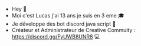 - Hey 👋 
- Moi c'est Lucas j'ai 13 ans je suis en 3 eme 🎓
- Je développe des bot discord java script 🤖
- Créateur et Administrateur de Creative Commuity : https://discord.gg/FyUWB8UNR8 💻
